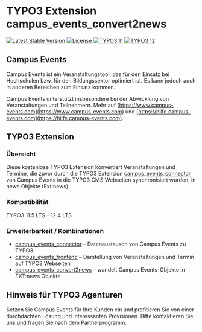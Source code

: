 # TYPO3 Extension campus_events_convert2news

[![Latest Stable Version](https://poser.pugx.org/brainappeal/campus_events_convert2news/v/stable)](https://packagist.org/packages/brainappeal/campus_events_convert2news)
[![License](https://poser.pugx.org/brainappeal/campus_events_convert2news/license)](https://packagist.org/packages/brainappeal/campus_events_convert2news)
[![TYPO3 11](https://img.shields.io/badge/TYPO3-11-green.svg)](https://get.typo3.org/version/11)
[![TYPO3 12](https://img.shields.io/badge/TYPO3-12-green.svg)](https://get.typo3.org/version/12)

## Campus Events
Campus Events ist ein Veranstaltungstool, das für den Einsatz bei Hochschulen bzw. für den Bildungssektor optimiert ist. 
Es kann jedoch auch in anderen Bereichen zum Einsatz kommen. 

Campus Events unterstützt insbesondere bei der Abwicklung von Veranstaltungen und Teilnehmern. Mehr auf 
[https://www.campus-events.com](https://www.campus-events.com) und [https://hilfe.campus-events.com](https://hilfe.campus-events.com).

## TYPO3 Extension

### Übersicht
Diese kostenlose TYPO3 Extension konvertiert Veranstaltungen und Termine, die zuvor durch die TYPO3 Extension 
[campus_events_connector](https://github.com/BrainAppeal/campus_events_connector) von Campus Events in die TYPO3 CMS 
Webseiten synchronisiert wurden, in news Objekte (Ext:news).

### Kompatibilität
TYPO3 11.5 LTS - 12.4 LTS

### Erweiterbarkeit / Kombinationen
* [campus_events_connector](https://github.com/BrainAppeal/campus_events_connector)                  – Datenaustausch von Campus Events zu TYPO3
* [campus_events_frontend](https://github.com/BrainAppeal/campus_events_frontend)                    – Darstellung von Veranstaltungen und Termin auf TYPO3 Webseiten
* [campus_events_convert2news](https://github.com/BrainAppeal/campus_events_convert2news)            – wandelt Campus Events-Objekte in EXT:news Objekte 

## Hinweis für TYPO3 Agenturen
Setzen Sie Campus Events für Ihre Kunden ein und profitieren Sie von einer durchdachten Lösung und interessanten 
Provisionen. Bitte kontaktieren Sie uns und fragen Sie nach dem Partnerprogramm.
